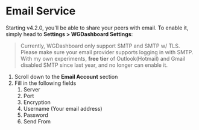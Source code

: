 # Email Service

Starting v4.2.0, you'll be able to share your peers with email. To enable it, simply head to **Settings > WGDashboard Settings**:

> Currently, WGDashboard only support SMTP and SMTP w/ TLS. Please make sure your email provider supports logging in with SMTP. With my own experiments, **free tier** of Outlook(Hotmail) and Gmail disabled SMTP since last year, and no longer can enable it. 


1. Scroll down to the **Email Account** section
2. Fill in the following fields
   1. Server
   2. Port
   3. Encryption
   4. Username (Your email address)
   5. Password
   6. Send From